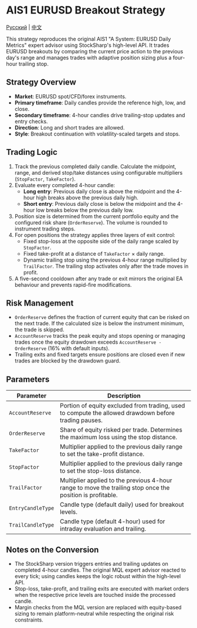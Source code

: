 # AIS1 EURUSD Breakout Strategy
[Русский](README_ru.md) | [中文](README_cn.md)

This strategy reproduces the original AIS1 "A System: EURUSD Daily Metrics" expert advisor using StockSharp's high-level API. It trades EURUSD breakouts by comparing the current price action to the previous day's range and manages trades with adaptive position sizing plus a four-hour trailing stop.

## Strategy Overview

- **Market**: EURUSD spot/CFD/forex instruments.
- **Primary timeframe**: Daily candles provide the reference high, low, and close.
- **Secondary timeframe**: 4-hour candles drive trailing-stop updates and entry checks.
- **Direction**: Long and short trades are allowed.
- **Style**: Breakout continuation with volatility-scaled targets and stops.

## Trading Logic

1. Track the previous completed daily candle. Calculate the midpoint, range, and derived stop/take distances using configurable multipliers (`StopFactor`, `TakeFactor`).
2. Evaluate every completed 4-hour candle:
   - **Long entry**: Previous daily close is above the midpoint and the 4-hour high breaks above the previous daily high.
   - **Short entry**: Previous daily close is below the midpoint and the 4-hour low breaks below the previous daily low.
3. Position size is determined from the current portfolio equity and the configured risk share (`OrderReserve`). The volume is rounded to instrument trading steps.
4. For open positions the strategy applies three layers of exit control:
   - Fixed stop-loss at the opposite side of the daily range scaled by `StopFactor`.
   - Fixed take-profit at a distance of `TakeFactor` × daily range.
   - Dynamic trailing stop using the previous 4-hour range multiplied by `TrailFactor`. The trailing stop activates only after the trade moves in profit.
5. A five-second cooldown after any trade or exit mirrors the original EA behaviour and prevents rapid-fire modifications.

## Risk Management

- `OrderReserve` defines the fraction of current equity that can be risked on the next trade. If the calculated size is below the instrument minimum, the trade is skipped.
- `AccountReserve` tracks the peak equity and stops opening or managing trades once the equity drawdown exceeds `AccountReserve - OrderReserve` (16% with default inputs).
- Trailing exits and fixed targets ensure positions are closed even if new trades are blocked by the drawdown guard.

## Parameters

| Parameter | Description |
|-----------|-------------|
| `AccountReserve` | Portion of equity excluded from trading, used to compute the allowed drawdown before trading pauses. |
| `OrderReserve` | Share of equity risked per trade. Determines the maximum loss using the stop distance. |
| `TakeFactor` | Multiplier applied to the previous daily range to set the take-profit distance. |
| `StopFactor` | Multiplier applied to the previous daily range to set the stop-loss distance. |
| `TrailFactor` | Multiplier applied to the previous 4-hour range to move the trailing stop once the position is profitable. |
| `EntryCandleType` | Candle type (default daily) used for breakout levels. |
| `TrailCandleType` | Candle type (default 4-hour) used for intraday evaluation and trailing. |

## Notes on the Conversion

- The StockSharp version triggers entries and trailing updates on completed 4-hour candles. The original MQL expert advisor reacted to every tick; using candles keeps the logic robust within the high-level API.
- Stop-loss, take-profit, and trailing exits are executed with market orders when the respective price levels are touched inside the processed candle.
- Margin checks from the MQL version are replaced with equity-based sizing to remain platform-neutral while respecting the original risk constraints.
